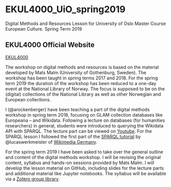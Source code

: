 # EKUL4000_UiO_spring2019
Digital Methods and Resources Lesson for University of Oslo Master Course European Culture. Spring Term 2019

## EKUL4000 Official Website

[EKUL4000](https://www.uio.no/studier/emner/hf/ikos/EKUL4000/)

The workshop on digital methods and resources is based on the material developed by Mats Malm (University of Gothenburg, Sweden). The workshop has been taught in spring terms 2017 and 2018. For the spring term 2019 the duration of the workshop has been reduced to a one-day event at the National Library of Norway. The focus is supposed to be on the (digital) collections of the National Library as well as other Norwegian and European collections.

I (@arockenberger) have been teaching a part of the digital methods workshop in spring term 2018, focusing on GLAM collection databases like Europeana – and Wikidata. Following a lecture on databases (for humanities researchers) in general, students were introduced to querying the Wikidata API with SPARQL. The lecture part can be viewed on [Youtube](https://youtu.be/twIHRulpiG8). For the SPARQL lesson I followed the first part of the [SPARQL tutorial](https://www.wikidata.org/wiki/Wikidata:SPARQL_tutorial) by @lucaswerkmeister of [Wikimedia Germany](https://wikimedia.de/).

For the spring term 2019 I have been asked to take over the general outline and content of the digital methods workshop. I will be revising the original content, syllabus and hands-on sessions provided by Mats Malm. I will develop the lesson material on GitHub, including slides for the lecture parts and additional material like Jupyter notebooks. The syllabus will be available via a [Zotero group library](https://www.zotero.org/groups/2281494/ekul4000_spring2019).
